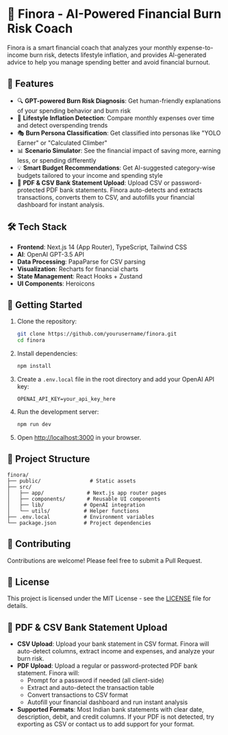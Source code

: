 # 🚀 Finora - AI-Powered Financial Burn Risk Coach

Finora is a smart financial coach that analyzes your monthly expense-to-income burn risk, detects lifestyle inflation, and provides AI-generated advice to help you manage spending better and avoid financial burnout.

## 🎯 Features

- 🔍 **GPT-powered Burn Risk Diagnosis**: Get human-friendly explanations of your spending behavior and burn risk
- 🔄 **Lifestyle Inflation Detection**: Compare monthly expenses over time and detect overspending trends
- 🎭 **Burn Persona Classification**: Get classified into personas like "YOLO Earner" or "Calculated Climber"
- 📊 **Scenario Simulator**: See the financial impact of saving more, earning less, or spending differently
- 💡 **Smart Budget Recommendations**: Get AI-suggested category-wise budgets tailored to your income and spending style
- 📑 **PDF & CSV Bank Statement Upload**: Upload CSV or password-protected PDF bank statements. Finora auto-detects and extracts transactions, converts them to CSV, and autofills your financial dashboard for instant analysis.

## 🛠️ Tech Stack

- **Frontend**: Next.js 14 (App Router), TypeScript, Tailwind CSS
- **AI**: OpenAI GPT-3.5 API
- **Data Processing**: PapaParse for CSV parsing
- **Visualization**: Recharts for financial charts
- **State Management**: React Hooks + Zustand
- **UI Components**: Heroicons

## 🚀 Getting Started

1. Clone the repository:
   ```bash
   git clone https://github.com/yourusername/finora.git
   cd finora
   ```

2. Install dependencies:
   ```bash
   npm install
   ```

3. Create a `.env.local` file in the root directory and add your OpenAI API key:
   ```
   OPENAI_API_KEY=your_api_key_here
   ```

4. Run the development server:
   ```bash
   npm run dev
   ```

5. Open [http://localhost:3000](http://localhost:3000) in your browser.

## 📝 Project Structure

```
finora/
├── public/                # Static assets
├── src/
│   ├── app/              # Next.js app router pages
│   ├── components/       # Reusable UI components
│   ├── lib/             # OpenAI integration
│   └── utils/           # Helper functions
├── .env.local           # Environment variables
└── package.json         # Project dependencies
```

## 🤝 Contributing

Contributions are welcome! Please feel free to submit a Pull Request.

## 📄 License

This project is licensed under the MIT License - see the [LICENSE](LICENSE) file for details.

## 📑 PDF & CSV Bank Statement Upload

- **CSV Upload**: Upload your bank statement in CSV format. Finora will auto-detect columns, extract income and expenses, and analyze your burn risk.
- **PDF Upload**: Upload a regular or password-protected PDF bank statement. Finora will:
  - Prompt for a password if needed (all client-side)
  - Extract and auto-detect the transaction table
  - Convert transactions to CSV format
  - Autofill your financial dashboard and run instant analysis
- **Supported Formats**: Most Indian bank statements with clear date, description, debit, and credit columns. If your PDF is not detected, try exporting as CSV or contact us to add support for your format. 